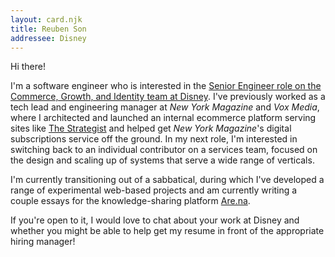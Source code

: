 ```yaml
---
layout: card.njk
title: Reuben Son
addressee: Disney
---
```

Hi there! 

I'm a software engineer who is interested in the [Senior Engineer role on the Commerce, Growth, and Identity team at Disney](https://jobs.disneycareers.com/job/santa-monica/sr-software-engineer/391/62890963600). I've previously worked as a tech lead and engineering manager at _New York Magazine_ and _Vox Media_, where I architected and launched an internal ecommerce platform serving sites like [The Strategist](https://nymag.com/strategist) and helped get _New York Magazine_'s digital subscriptions service off the ground. In my next role, I'm interested in switching back to an individual contributor on a services team, focused on the design and scaling up of systems that serve a wide range of verticals.

I'm currently transitioning out of a sabbatical, during which I've developed a range of experimental web-based projects and am currently writing a couple essays for the knowledge-sharing platform [Are.na](https://are.na).

If you're open to it, I would love to chat about your work at Disney and whether you might be able to help get my resume in front of the appropriate hiring manager!